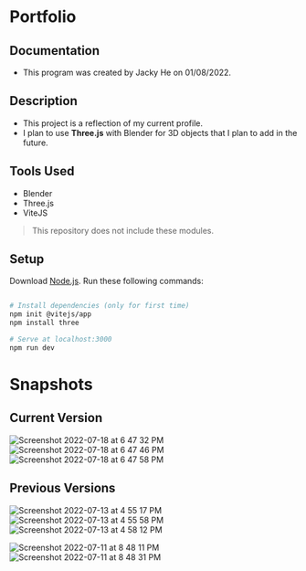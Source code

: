 # Portfolio

## Documentation
- This program was created by Jacky He on 01/08/2022.

## Description 
- This project is a reflection of my current profile.
- I plan to use **Three.js** with Blender for 3D objects that I plan to add in the future. 

## Tools Used
- Blender
- Three.js
- ViteJS
> This repository does not include these modules.

## Setup
Download [Node.js](https://nodejs.org/en/download/).
Run these following commands:

``` bash

# Install dependencies (only for first time)
npm init @vitejs/app
npm install three

# Serve at localhost:3000
npm run dev

```
# Snapshots
## Current Version
![Screenshot 2022-07-18 at 6 47 32 PM](https://user-images.githubusercontent.com/78707612/179640652-d1ca54d7-b02c-4219-80c5-7a230eba292e.png)
![Screenshot 2022-07-18 at 6 47 46 PM](https://user-images.githubusercontent.com/78707612/179640653-123561df-ce71-49d5-847a-2898406aa9d3.png)
![Screenshot 2022-07-18 at 6 47 58 PM](https://user-images.githubusercontent.com/78707612/179640654-c58b5612-103a-4446-bb7f-f045db7936a8.png)



## Previous Versions
![Screenshot 2022-07-13 at 4 55 17 PM](https://user-images.githubusercontent.com/78707612/178899733-a6fc1eef-11ad-4515-aa86-8e652bf72925.png)
![Screenshot 2022-07-13 at 4 55 58 PM](https://user-images.githubusercontent.com/78707612/178899738-6b434b17-0697-43f7-96a4-3b889e8e967f.png)
![Screenshot 2022-07-13 at 4 58 12 PM](https://user-images.githubusercontent.com/78707612/178899739-72ab2015-9b8a-45c9-8767-47be1704313c.png)

![Screenshot 2022-07-11 at 8 48 11 PM](https://user-images.githubusercontent.com/78707612/178398176-0d6e4f6c-328f-4f3d-9d61-89f2254378f1.png)
![Screenshot 2022-07-11 at 8 48 31 PM](https://user-images.githubusercontent.com/78707612/178398183-c74b9654-dbeb-4ca6-b6a5-1c8cf8bdd0bd.png)

